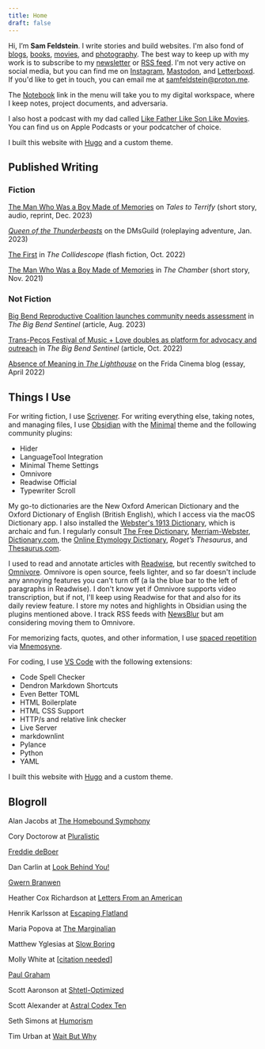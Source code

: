 ```yaml
---
title: Home
draft: false
---
```


Hi, I’m **Sam Feldstein**. I write stories and build websites. I'm also fond of [blogs](#blogroll), [books](https://www.goodreads.com/user/show/153965751-sam-feldstein), [movies](https://letterboxd.com/HoogoSteeglitz/), and [photography](https://www.instagram.com/seldstein/). The best way to keep up with my work is to subscribe to my [newsletter](https://samfeldstein.substack.com/) or [RSS feed](/index.xml). I'm not very active on social media, but you can find me on [Instagram](https://www.instagram.com/seldstein/), [Mastodon](https://mastodon.social/@samfeldstein), and [Letterboxd](https://letterboxd.com/HoogoSteeglitz/). If you'd like to get in touch, you can email me at [samfeldstein@proton.me](mailto:samfeldstein@proton.me).

The [Notebook](https://publish.obsidian.md/sam-feldstein/) link in the menu will take you to my digital workspace, where I keep notes, project documents, and adversaria.

I also host a podcast with my dad called [Like Father Like Son Like Movies](https://podcasts.apple.com/us/podcast/like-father-like-son-like-movies/id1640110809). You can find us on Apple Podcasts or your podcatcher of choice.

I built this website with [Hugo](https://gohugo.io/) and a custom theme.

## Published Writing

### Fiction

[The Man Who Was a Boy Made of Memories](https://talestoterrify.com/episodes/619-z-j-garcia-samuel-feldstein/) on *Tales to Terrify* (short story, audio, reprint, Dec. 2023)

[*Queen of the Thunderbeasts*](https://www.dmsguild.com/product/426630/Queen-of-the-Thunderbeasts?affiliate_id=1701028) on the DMsGuild (roleplaying adventure, Jan. 2023)

[The First](https://thecollidescope.com/2022/10/16/the-first/) in *The Collidescope* (flash fiction, Oct. 2022)

[The Man Who Was a Boy Made of Memories](https://thechambermagazine.com/2021/11/12/the-man-who-was-a-boy-made-of-memories-science-fiction-horror-by-samuel-feldstein/) in *The Chamber* (short story, Nov. 2021)

### Not Fiction

[Big Bend Reproductive Coalition launches community needs assessment](https://bigbendsentinel.com/2023/08/09/big-bend-reproductive-coalition-launches-community-needs-assessment-with-inaugural-town-hal/?mc_cid=b24b0bb606) in *The Big Bend Sentinel* (article, Aug. 2023)

[Trans-Pecos Festival of Music + Love doubles as platform for advocacy and outreach](https://bigbendsentinel.com/2022/10/05/trans-pecos-festival-of-music-love-doubles-as-platform-for-advocacy-and-outreach/) in *The Big Bend Sentinel* (article, Oct. 2022)

[Absence of Meaning in *The Lighthouse*](https://thefridacinema.org/film-criticism/absence-of-meaning-the-lighthouse/) on the Frida Cinema blog (essay, April 2022)

## Things I Use

For writing fiction, I use [Scrivener](https://www.literatureandlatte.com/scrivener/overview). For writing everything else, taking notes, and managing files, I use [Obsidian](https://obsidian.md/) with the [Minimal](https://minimal.guide/home) theme and the following community plugins:

- Hider
- LanguageTool Integration
- Minimal Theme Settings
- Omnivore
- Readwise Official
- Typewriter Scroll

My go-to dictionaries are the New Oxford American Dictionary and the Oxford Dictionary of English (British English), which I access via the macOS Dictionary app. I also installed the [Webster's 1913 Dictionary](https://github.com/cmod/websters-1913), which is archaic and fun. I regularly consult [The Free Dictionary](https://www.thefreedictionary.com/), [Merriam-Webster](https://www.merriam-webster.com/), [Dictionary.com](https://www.dictionary.com/), the [Online Etymology Dictionary](https://www.etymonline.com/), *Roget’s Thesaurus*, and [Thesaurus.com](https://www.thesaurus.com/).

I used to read and annotate articles with [Readwise](https://readwise.io/), but recently switched to [Omnivore](https://omnivore.app/). Omnivore is open source, feels lighter, and so far doesn't include any annoying features you can't turn off (a la the blue bar to the left of paragraphs in Readwise). I don't know yet if Omnivore supports video transcription, but if not, I'll keep using Readwise for that and also for its daily review feature. I store my notes and highlights in Obsidian using the plugins mentioned above. I track RSS feeds with [NewsBlur](https://newsblur.com/) but am considering moving them to Omnivore.

For memorizing facts, quotes, and other information, I use [spaced repetition](https://en.wikipedia.org/wiki/Spaced_repetition) via [Mnemosyne](https://mnemosyne-proj.org/).

For coding, I use [VS Code](https://code.visualstudio.com/) with the following extensions:

- Code Spell Checker
- Dendron Markdown Shortcuts
- Even Better TOML
- HTML Boilerplate
- HTML CSS Support
- HTTP/s and relative link checker
- Live Server
- markdownlint
- Pylance
- Python
- YAML

I built this website with [Hugo](https://gohugo.io/) and a custom theme.

## Blogroll

Alan Jacobs at [The Homebound Symphony](https://blog.ayjay.org/)

Cory Doctorow at [Pluralistic](https://pluralistic.net/)

[Freddie deBoer](https://freddiedeboer.substack.com/)

Dan Carlin at [Look Behind You!](https://dancarlin.substack.com/)

[Gwern Branwen](https://gwern.net/)

Heather Cox Richardson at [Letters From an American](https://heathercoxrichardson.substack.com/)

Henrik Karlsson at [Escaping Flatland](https://www.henrikkarlsson.xyz/)

Maria Popova at [The Marginalian](https://www.themarginalian.org/)

Matthew Yglesias at [Slow Boring](https://www.slowboring.com/)

Molly White at [[citation needed](https://newsletter.mollywhite.net/)]

[Paul Graham](https://www.paulgraham.com/)

Scott Aaronson at [Shtetl-Optimized](https://scottaaronson.blog/)

Scott Alexander at [Astral Codex Ten](https://www.astralcodexten.com/)

Seth Simons at [Humorism](https://www.humorism.xyz/)

Tim Urban at [Wait But Why](https://waitbutwhy.com/)

